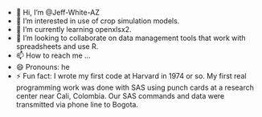 - 👋 Hi, I’m @Jeff-White-AZ
- 👀 I’m interested in use of crop simulation models.
- 🌱 I’m currently learning openxlsx2.
- 💞️ I’m looking to collaborate on data management tools that work with spreadsheets and use R.
- 📫 How to reach me ...
- 😄 Pronouns: he
- ⚡ Fun fact: I wrote my first code at Harvard in 1974 or so. My first real programming work was done with SAS using punch cards at a research center near Cali, Colombia. Our SAS commands and data were transmitted via phone line to Bogota.

<!---
Jeff-White-AZ/Jeff-White-AZ is a ✨ special ✨ repository because its `README.md` (this file) appears on your GitHub profile.
You can click the Preview link to take a look at your changes.
--->
